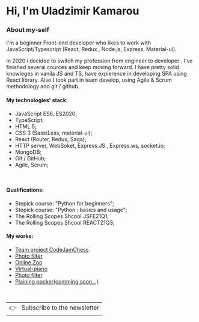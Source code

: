 # Hi, I'm Uladzimir Kamarou

### About my-self  

I'm a beginner Front-end developer who likes to work with JavaScript/Typescript (React, Redux , Node.js, Express, Material-ui). 

In 2020 i decided to switch my profession from engineer to developer . I've finished several cources and keep moving forward.
I have pretty solid knowleges in vanila JS and TS, have expierence in developing SPA using React library. 
Also I took part in team develop, using Agile & Scrum methodology and git / github.
<br />

#### My technologies' stack:  
 
* JavaScript ES6, ES2020;
* TypeScript;
* HTML 5;
* CSS 3 (Sass\Less, material-ui);
* React (Router, Redux, Saga);
* HTTP server, WebSoket, Express.JS , Express.ws, socket.io;
* MongoDB;
* Git / GitHub;
* Agile, Scrum;


<br />

#### Qualifications:

* Stepick course: "Python for beginners";
* Stepick course: "Python : basics and usage";
* The Rolling Scopes Shcool JSFE21Q1;
* The Rolling Scopes Shcool REACT21Q3;

#### My works:
 
* <a href='https://codejam-chess.netlify.app/'>Team project CodeJamChess</a>
* <a href='https://rolling-scopes-school.github.io/jeredas-JSFE2021Q1/match-match-game/'>Photo filter</a>
* <a href='https://rolling-scopes-school.github.io/jeredas-JSFE2021Q1/online-zoo/pages/landing/landing.html'>Online Zoo</a>
* <a href='https://rolling-scopes-school.github.io/jeredas-JSFE2021Q1/virtual-piano'>Virtual-piano</a>
* <a href='https://rolling-scopes-school.github.io/jeredas-JSFE2021Q1/photo-filter'>Photo filter</a>
* <a href=''>Plaining pocker(comming soon...)</a>

<br />
<a href="https://aralroca.us8.list-manage.com/subscribe/post?u=29d99171aa3f671bde658475a&id=9f1a0b31e3">
  <table align="right">
      <tr>
          <td>
            👉 &nbsp;&nbsp;Subscribe to the newsletter
          </td>
      </tr>
  </table>
</a>
